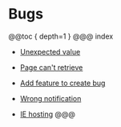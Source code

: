 # Bugs
@@toc { depth=1 }
@@@ index

* [Unexpected value](unexpectedvalue/index.md)

* [Page can't retrieve](pagecantget/index.md)

* [Add feature to create bug](addfeature/index.md)

* [Wrong notification](wrongnotification/index.md)

* [IE hosting](ieissue/index.md)
@@@